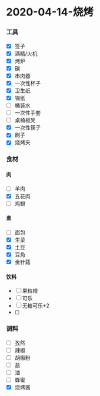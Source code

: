 # 2020-04-14-烧烤

### 工具

- [x] 签子
- [x] 酒精/火机
- [x] 烤炉
- [x] 碳
- [x] 串肉器
- [x] 一次性杯子
- [x] 卫生纸
- [x] 锡纸
- [ ] 桶装水
- [ ] 一次性手套
- [ ] 桌椅板凳
- [x] 一次性筷子
- [x] 刷子
- [x] 烧烤夹

### 食材

#### 肉

- [ ] 羊肉
- [x] 五花肉
- [ ] 鸡翅

#### 素

- [ ] 面包
- [x] 生菜
- [x] 土豆
- [x] 豆角
- [x] 金针菇

#### 饮料

- [ ] 果粒橙
- [ ] 可乐
- [ ] 无糖可乐*2
- [ ] 

### 调料

- [ ] 孜然
- [ ] 辣椒
- [ ] 胡椒粉
- [ ] 盐
- [ ] 油
- [ ] 蜂蜜
- [x] 烧烤酱